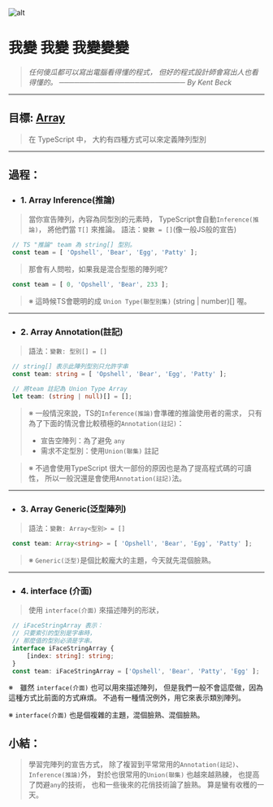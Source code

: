 ![alt](https://)

# 我變 我變 我變變變
> *任何傻瓜都可以寫出電腦看得懂的程式，*
> *但好的程式設計師會寫出人也看得懂的。*
> *───────────────────────── By Kent Beck*

---
## 目標: [Array](https://ithelp.ithome.com.tw/articles/10270427)
   > 在 TypeScript 中， 大約有四種方式可以來定義陣列型別

---
## 過程：
   - ### 1. Array Inference(推論)
   > 當你宣告陣列，內容為同型別的元素時，
   > TypeScript會自動`Inference(推論)`，
   > 將他們當 `T[]` 來推論。
   > 語法：`變數 = []`(像一般JS般的宣告)
   ```typescript
    // TS "推論" team 為 string[] 型別。
    const team = [ 'Opshell', 'Bear', 'Egg', 'Patty' ];
   ```

   > 那會有人問啦，如果我是混合型態的陣列呢?
   ```typescript
    const team = [ 0, 'Opshell', 'Bear', 233 ];
   ```
   > ※ 這時候TS會聰明的成 `Union Type(聯型別集)` (string | number)[] 喔。

---
   - ### 2. Array Annotation(註記)
   > 語法：`變數: 型別[] = []`
   ```typescript
    // string[] 表示此陣列型別只允許字串
    const team: string = [ 'Opshell', 'Bear', 'Egg', 'Patty' ];

    // 將team 註記為 Union Type Array
    let team: (string | null)[] = [];
   ```
   > ※ 一般情況來說，TS的`Inference(推論)`會準確的推論使用者的需求，
   >    只有為了下面的情況會比較積極的`Annotation(註記)`：
   >   - 宣告空陣列：為了避免 `any`
   >   - 需求不定型別：使用`Union(聯集)` 註記

   > ※ 不過會使用TypeScript 很大一部份的原因也是為了提高程式碼的可讀性，
   >    所以一般況還是會使用`Annotation(註記)`法。

---
   - ### 3. Array Generic(泛型陣列)
   > 語法：`變數: Array<型別> = []`
   ```typescript
    const team: Array<string> = [ 'Opshell', 'Bear', 'Egg', 'Patty' ];
   ```

   > ※ `Generic(泛型)`是個比較龐大的主題，今天就先混個臉熟。

---
   - ### 4. interface (介面)
   > 使用 `interface(介面)` 來描述陣列的形狀，
   ```typescript
    // iFaceStringArray 表示：
    // 只要索引的型別是字串時，
    // 那麼值的型別必須是字串。
    interface iFaceStringArray {
        [index: string]: string;
    }
    const team: iFaceStringArray = ['Opshell', 'Bear', 'Patty', 'Egg' ];
   ```
   ※　雖然 `interface(介面)` 也可以用來描述陣列，
      但是我們一般不會這麼做，因為這種方式比前面的方式麻煩。
      不過有一種情況例外，用它來表示類別陣列。

   ※  `interface(介面)` 也是個複雜的主題，混個臉熟、混個臉熟。

## 小結：
   > 學習完陣列的宣告方式，
   > 除了複習到平常常用的`Annotation(註記)`、`Inference(推論)`外，
   > 對於也很常用的`Union(聯集)` 也越來越熟練，
   > 也提高了閃避`any`的技術，
   > 也和一些後來的花俏技術論了臉熟。
   > 算是蠻有收穫的一天。

